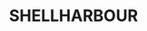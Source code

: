 ---
lastmod: '2025-04-06T06:05:20+00:00'
latitude: -34.592433
layout: suburb
longitude: 150.84584
postcode: '2529'
state: NSW
title: SHELLHARBOUR
url: /nsw/shellharbour/
---